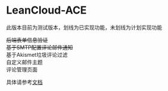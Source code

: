 # LeanCloud-ACE

此版本目前为测试版本，划线为已实现功能，未划线为计划实现功能

~~后端表单信息验证~~  
~~基于SMTP配置评论邮件通知~~  
基于Akismet垃圾评论过滤  
自定义邮件主题  
评论管理页面

具体请参考[文档](http://blog.fcwalkers.com/2018/09/03/tech_stack/评论系统Valine实现邮件提醒)
